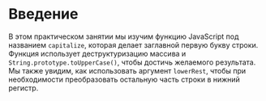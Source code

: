 # Введение

В этом практическом занятии мы изучим функцию JavaScript под названием `capitalize`, которая делает заглавной первую букву строки. Функция использует деструктуризацию массива и `String.prototype.toUpperCase()`, чтобы достичь желаемого результата. Мы также увидим, как использовать аргумент `lowerRest`, чтобы при необходимости преобразовать остальную часть строки в нижний регистр.
